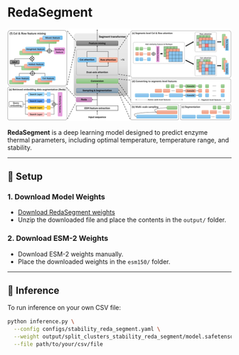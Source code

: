 # RedaSegment

![Architecture](RedaSegment.png)

**RedaSegment** is a deep learning model designed to predict enzyme thermal parameters, including optimal temperature, temperature range, and stability.

---

## 🔧 Setup

### 1. Download Model Weights
- [Download RedaSegment weights](https://drive.google.com/file/d/14fKcSSs5HYgLTpO2J_Qy_STen9pJs9gC/view?usp=sharing)
- Unzip the downloaded file and place the contents in the `output/` folder.

### 2. Download ESM-2 Weights
- Download ESM-2 weights manually.
- Place the downloaded weights in the `esm150/` folder.

---

## 🚀 Inference

To run inference on your own CSV file:

```bash
python inference.py \
  --config configs/stability_reda_segment.yaml \
  --weight output/split_clusters_stability_reda_segment/model.safetensors \
  --file path/to/your/csv/file
